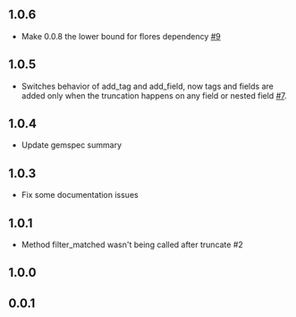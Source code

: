 ## 1.0.6
  - Make 0.0.8 the lower bound for flores dependency [#9](https://api.github.com/repos/logstash-plugins/logstash-filter-truncate/pulls/9)

## 1.0.5
  - Switches behavior of add_tag and add_field, now tags and fields are added only when the truncation happens 
    on any field or nested field [#7](https://github.com/logstash-plugins/logstash-filter-truncate/pull/7).
    
## 1.0.4
  - Update gemspec summary

## 1.0.3
  - Fix some documentation issues

## 1.0.1
  - Method filter_matched wasn't being called after truncate #2

## 1.0.0

## 0.0.1
